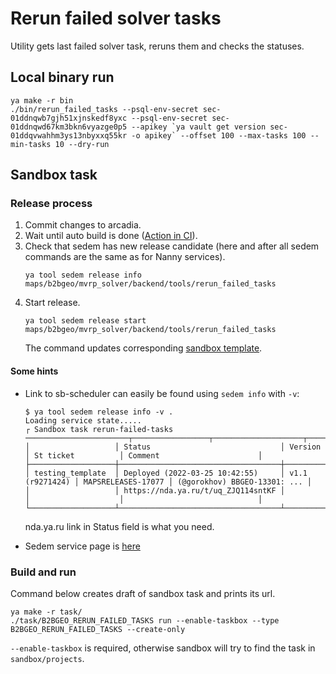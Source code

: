 # Rerun failed solver tasks

Utility gets last failed solver task, reruns them and checks the statuses.

## Local binary run

```
ya make -r bin
./bin/rerun_failed_tasks --psql-env-secret sec-01ddnqwb7gjh51xjnskedf8yxc --psql-env-secret sec-01ddnqwd67km3bkn6vyazge0p5 --apikey `ya vault get version sec-01ddqvwahhm3ys13nbyxxq55kr -o apikey` --offset 100 --max-tasks 100 --min-tasks 10 --dry-run
```

## Sandbox task

### Release process
1. Commit changes to arcadia.
2. Wait until auto build is done ([Action in CI](https://a.yandex-team.ru/projects/maps-b2bgeo-asyncsolver/ci/actions/launches?dir=maps%2Fb2bgeo%2Fmvrp_solver%2Fbackend%2Ftools%2Frerun_failed_tasks&id=build)).
3. Check that sedem has new release candidate (here and after all sedem commands are the same as for Nanny services).
    ```
    ya tool sedem release info maps/b2bgeo/mvrp_solver/backend/tools/rerun_failed_tasks
    ```
4. Start release.
    ```
    ya tool sedem release start maps/b2bgeo/mvrp_solver/backend/tools/rerun_failed_tasks
    ```
    The command updates corresponding [sandbox template](https://sandbox.yandex-team.ru/template/MAPS_B2BGEO_RERUN_FAILED_TASKS_TESTING_TEMPLATE/view).

#### Some hints
* Link to sb-scheduler can easily be found using `sedem info` with `-v`:
    ```
    $ ya tool sedem release info -v .
    Loading service state.....
    ┌ Sandbox task rerun-failed-tasks ───────────────────────┬─────────────────┬────────────────────┬──────────────────────────────┐
    │                   │ Status                             │ Version         │ St ticket          │ Comment                      │
    ├───────────────────┼────────────────────────────────────┼─────────────────┼────────────────────┼──────────────────────────────┤
    │ testing_template  │ Deployed (2022-03-25 10:42:55)     │ v1.1 (r9271424) │ MAPSRELEASES-17077 │ (@gorokhov) BBGEO-13301: ... │
    │                   │ https://nda.ya.ru/t/uq_ZJQ114sntKF │                 │                    │                              │
    └───────────────────┴────────────────────────────────────┴─────────────────┴────────────────────┴──────────────────────────────┘
    ```
    nda.ya.ru link in Status field is what you need.

* Sedem service page is [here](https://proxy.sandbox.yandex-team.ru/last/SEDEM_SERVICE_PAGE/index.html?attrs=%7B%22sedem_service%22:%20%22b2bgeo-rerun-failed-tasks%22%7D)


### Build and run
Command below creates draft of sandbox task and prints its url.

```
ya make -r task/
./task/B2BGEO_RERUN_FAILED_TASKS run --enable-taskbox --type B2BGEO_RERUN_FAILED_TASKS --create-only
```
`--enable-taskbox` is required, otherwise sandbox will try to find the task in `sandbox/projects`.

